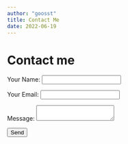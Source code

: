 ```yaml
---
author: "goosst"
title: Contact Me
date: 2022-06-19
---
```





# Contact me

<form name="contact" method="POST" data-netlify="true">
  <p>
    <label>Your Name: <input type="text" name="name" /></label>
  </p>
  <p>
    <label>Your Email: <input type="email" name="email" /></label>
  </p>
  <p>
    <label>Message: <textarea name="message"></textarea></label>
  </p>
  <p>
    <button type="submit">Send</button>
  </p>
</form>
<!-- <form accept-charset="UTF-8" action="https://getform.io/f/3f5559bc-d044-4305-822a-9813a2897d97" method="POST">
  <input type="email" name="email" placeholder="Your Email">
  <input type="text" name="name" placeholder="Your Name">
  <input type="text" name="message" placeholder="Your Message">
  <button type="submit">Send</button>
</form> -->